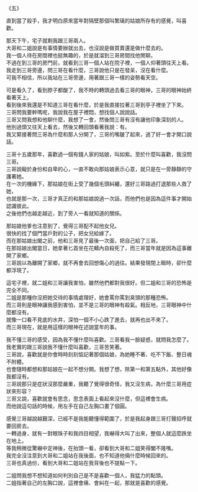 《五》  
  
直到當了殺手，我才明白原來當年對隔壁那個叫繁璃的姑娘所存有的感覺，叫喜歡。  
  
那天下午，宅子就剩我跟三哥兩人。  
大哥和二姐說是有事情要辦就出去，也沒說是做買賣還是做什麼去的。  
我一個人待在房間裡也挺無趣的，於是就溜到三哥房間找他閒聊。  
不過在到三哥的房門前，就看到三哥一個人站在院子裡，一個人仰著頭往天上看。  
我走到三哥旁邊，問三哥在看什麼，三哥說他只是在發呆，沒在看什麼。  
可我不相信，所以我站在三哥旁邊，用著跟三哥一樣的姿勢看天空。  
  
可是看久了，看到脖子都酸了，我不時的轉頭過去看三哥的眼神，三哥的眼神始終看著天上。  
看到後來我還是不知道三哥在看什麼，於是我直接拉著三哥到亭子裡坐了下來。  
三哥問我要幹嗎呢，我說我在屋子裡悶，想找個人說說話。  
三哥又問我想和他聊什麼，我想了一會，然後問三哥有沒有讓他印象深刻的人。  
他別過頭又往天上看去，然後又轉回頭看著我說：有。  
我又緊接著問三哥為什麼和那人分開了，三哥的嘴皺了起來，過了好一會才開口說話。  
  
三哥十五歲那年，喜歡過一個有錢人家的姑娘，叫如紫。至於什麼叫喜歡，我沒問三哥。  
三哥說礙於身份和自卑的心，一直不敢向那姑娘表示心意，就只是在一旁靜靜的守護著她。  
在一次的機緣下，那姑娘在街上受了幾個毛頭糾纏，還好三哥路過打退那些人救了她，  
也就是那一次，三哥才真正的和那姑娘說過一次話，而他們也是因為這件事才開始認識彼此。  
之後他們也越走越近，到了旁人一看就知道的關係。  
  
那姑娘他爹也注意到了，覺得三哥配不起他女兒。  
很快的找了個門當戶對的公子，把女兒給嫁了。  
而在那姑娘出閣之前，他和三哥見了最後一次面，把自己給了三哥。  
在那姑娘出閣當日，她拿著匕首坐在花轎內自殺死了，而三哥當年就是因為這事離開了家鄉。  
三哥說以為離開了家鄉，就不再會去回想傷心的過往。結果發現閉上眼時，卻什麼都浮現了。  
  
這宅子裡，就二姐和三哥讓我害怕，雖然他們都對我很好。但二姐和三哥的恐怖是完全不同。  
二姐是那種你沒把她交待的事情處理好，她會罵你罵到臭頭的那種恐怖。  
而三哥則是眼神讓我感到害怕，並不是三哥的眼神有殺氣。相反地，三哥眼神中什麼都沒有。  
就像一口看不見底的水井，深怕一個不小心跌了進去，就再也出不來了。  
而三哥現在，就是用這樣的眼神在述說當年的事。  
  
我不懂三哥的感受，因為我不懂什麼叫喜歡。三哥看我一臉疑惑，就問我怎麼了。  
我老實的跟三哥說我不懂什麼叫喜歡，三哥苦笑著。  
三哥說，喜歡就是你會時時刻刻惦記著那個姑娘，為她睡不著、吃不下飯、整日魂不附體。  
也會隨時都想和那姑娘在一起不想分開。我想了想，除第一和第五點外，其他好像我都沒有。  
三哥說那只是症狀沒那麼嚴重，我聽了覺得很奇怪，我又沒生病，為什麼三哥用症狀來形容？  
三哥又說，喜歡就會有思念，思念表面上看起來沒什麼，但這裡會生病。  
而他說這句話的時候，用左手在自己左胸口畫了個圓。  
  
感覺三哥越說越艱深，已經不是我能聽懂得範圍了，於是我起身跟三哥打聲招呼就要回房去。  
一轉過身，就有一對眼珠子和我四目相望，我嚇得大叫了出來，整個人就這麼跌坐在地上。  
等我稍微從驚嚇中定神後，在抬頭一看，卻看到大哥和二姐笑得闔不隆嘴。  
我完全沒注意到大哥和二姐站在我後面，也不知道他倆什麼時候回來的。  
三哥也真過份，看到大哥和二姐站在我背後也不提點一下。  
  
二姐問我想不想知道如何判別自己是不是喜歡一個人，我猛力的點頭。  
二姐指著自己的左胸口說，這裡會痛、會糾在一起，那就是喜歡的感覺。  
